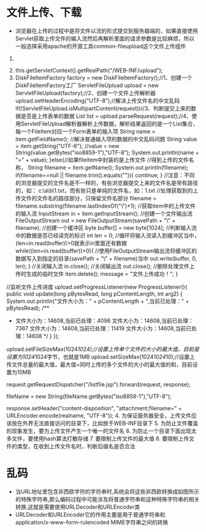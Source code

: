 # 文件上传、下载
* 浏览器在上传的过程中是将文件以流的形式提交到服务器端的，如果直接使用Servlet获取上传文件的输入流然后再解析里面的请求参数是比较麻烦，所以一般选择采用apache的开源工具common-fileupload这个文件上传组件
1. <form action="${pageContext.request.contextPath}/servlet/UploadHandleServlet" enctype="multipart/form-data" method="post">
2. this.getServletContext().getRealPath("/WEB-INF/upload");
3. DiskFileItemFactory factory = new DiskFileItemFactory();//1、创建一个DiskFileItemFactory工厂
ServletFileUpload upload = new ServletFileUpload(factory);//2、创建一个文件上传解析器
upload.setHeaderEncoding("UTF-8");//解决上传文件名的中文乱码
if(!ServletFileUpload.isMultipartContent(request))//3、判断提交上来的数据是否是上传表单的数据
List<FileItem> list = upload.parseRequest(request);//4、使用ServletFileUpload解析器解析上传数据，解析结果返回的是一个List<FileItem>集合，每一个FileItem对应一个Form表单的输入项
String name = item.getFieldName();
//解决普通输入项的数据的中文乱码问题
String value = item.getString("UTF-8");
//value = new String(value.getBytes("iso8859-1"),"UTF-8");
System.out.println(name + "=" + value);
}else{//如果fileitem中封装的是上传文件
//得到上传的文件名称，
String filename = item.getName();
System.out.println(filename);
if(filename==null || filename.trim().equals("")){
continue;
}
//注意：不同的浏览器提交的文件名是不一样的，有些浏览器提交上来的文件名是带有路径的，如：  c:\a\b\1.txt，而有些只是单纯的文件名，如：1.txt
//处理获取到的上传文件的文件名的路径部分，只保留文件名部分
filename = filename.substring(filename.lastIndexOf("\\")+1);
//获取item中的上传文件的输入流
InputStream in = item.getInputStream();
//创建一个文件输出流
FileOutputStream out = new FileOutputStream(savePath + "\\" + filename);
//创建一个缓冲区
byte buffer[] = new byte[1024];
//判断输入流中的数据是否已经读完的标识
int len = 0;
//循环将输入流读入到缓冲区当中，(len=in.read(buffer))>0就表示in里面还有数据
 while((len=in.read(buffer))>0){
//使用FileOutputStream输出流将缓冲区的数据写入到指定的目录(savePath + "\\" + filename)当中
out.write(buffer, 0, len);
}
//关闭输入流
in.close();
//关闭输出流
 out.close();
//删除处理文件上传时生成的临时文件
item.delete();
 message = "文件上传成功！";
}

//监听文件上传进度
upload.setProgressListener(new ProgressListener(){
public void update(long pBytesRead, long pContentLength, int arg2) {
System.out.println("文件大小为：" + pContentLength + ",当前已处理：" + pBytesRead);
/**
* 文件大小为：14608,当前已处理：4096
文件大小为：14608,当前已处理：7367
文件大小为：14608,当前已处理：11419
文件大小为：14608,当前已处理：14608
*/
}
});

upload.setFileSizeMax(1024*1024);//设置上传单个文件的大小的最大值，目前是设置为1024*1024字节，也就是1MB
upload.setSizeMax(1024*1024*10);//设置上传文件总量的最大值，最大值=同时上传的多个文件的大小的最大值的和，目前设置为10MB

request.getRequestDispatcher("/listfile.jsp").forward(request, response);

fileName = new String(fileName.getBytes("iso8859-1"),"UTF-8");

response.setHeader("content-disposition", "attachment;filename=" + URLEncoder.encode(realname, "UTF-8"));
4. 为保证服务器安全，上传文件应该放在外界无法直接访问的目录下，比如放于WEB-INF目录下
5. 为防止文件覆盖的现象发生，要为上传文件产生一个唯一的文件名
6. 为防止一个目录下面出现太多文件，要使用hash算法打散存储
7. 要限制上传文件的最大值
8. 要限制上传文件的类型，在收到上传文件名时，判断后缀名是否合法

# 乱码
* 当URL地址里包含非西欧字符的字符串时,系统会将这些非西欧转换成如图所示的特殊字符串,那么编码过程中可能涉及将普通字符串和这种特殊字符串的相关转换,这就是需要使用URLDecoder和URLEncoder类
* URLDecoder和URLEncoder它的作用主要是用于普通字符串和application/x-www-form-rulencoded MIME字符串之间的转换
